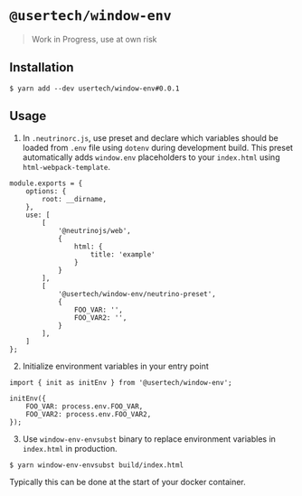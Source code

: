 # `@usertech/window-env`

> Work in Progress, use at own risk

## Installation

```
$ yarn add --dev usertech/window-env#0.0.1
```

## Usage

1. In `.neutrinorc.js`, use preset and declare which variables should be loaded from `.env` file using `dotenv` during development build.
This preset automatically adds `window.env` placeholders to your `index.html` using `html-webpack-template`.

```
module.exports = {
	options: {
		root: __dirname,
	},
	use: [
		[
			'@neutrinojs/web',
			{
				html: {
					title: 'example'
				}
			}
		],
		[
			'@usertech/window-env/neutrino-preset',
			{
				FOO_VAR: '',
				FOO_VAR2: '',
			}
		],
	]
};
```

2. Initialize environment variables in your entry point

```
import { init as initEnv } from '@usertech/window-env';

initEnv({
	FOO_VAR: process.env.FOO_VAR,
	FOO_VAR2: process.env.FOO_VAR2,
});
```

3. Use `window-env-envsubst` binary to replace environment variables in `index.html` in production.

```
$ yarn window-env-envsubst build/index.html
```

Typically this can be done at the start of your docker container.
